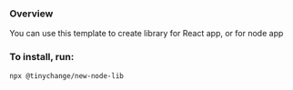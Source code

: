### Overview

You can use this template to create library for React app, or for node app

### To install, run:

`npx @tinychange/new-node-lib`

